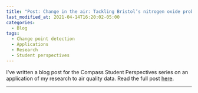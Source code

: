```yaml
---
title: "Post: Change in the air: Tackling Bristol’s nitrogen oxide problem"
last_modified_at: 2021-04-14T16:20:02-05:00
categories:
  - Blog
tags:
  - Change point detection
  - Applications
  - Research
  - Student perspectives
---
```


I've written a blog post for the Compass Student Perspectives series on an application of my research to air quality data. Read the full post [here](https://compass.blogs.bristol.ac.uk/2021/04/13/change-in-the-air/).

-----
